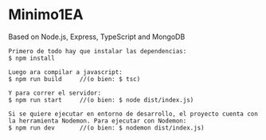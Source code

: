 # Minimo1EA
 Based on Node.js, Express, TypeScript and MongoDB

~~~
Primero de todo hay que instalar las dependencias: 
$ npm install

Luego ara compilar a javascript: 
$ npm run build     //(o bien: $ tsc)

Y para correr el servidor: 
$ npm run start     //(o bien: $ node dist/index.js) 

Si se quiere ejecutar en entorno de desarrollo, el proyecto cuenta con la herramienta Nodemon. Para ejecutar con Nodemon:
$ npm run dev       //(o bien: $ nodemon dist/index.js)

~~~


